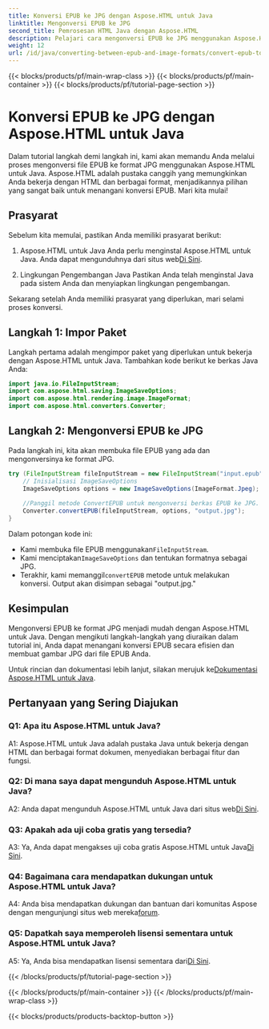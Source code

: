 ```yaml
---
title: Konversi EPUB ke JPG dengan Aspose.HTML untuk Java
linktitle: Mengonversi EPUB ke JPG
second_title: Pemrosesan HTML Java dengan Aspose.HTML
description: Pelajari cara mengonversi EPUB ke JPG menggunakan Aspose.HTML untuk Java. Ikuti panduan langkah demi langkah kami dan manfaatkan kekuatan Aspose.HTML.
weight: 12
url: /id/java/converting-between-epub-and-image-formats/convert-epub-to-jpg/
---
```


{{< blocks/products/pf/main-wrap-class >}}
{{< blocks/products/pf/main-container >}}
{{< blocks/products/pf/tutorial-page-section >}}

# Konversi EPUB ke JPG dengan Aspose.HTML untuk Java

Dalam tutorial langkah demi langkah ini, kami akan memandu Anda melalui proses mengonversi file EPUB ke format JPG menggunakan Aspose.HTML untuk Java. Aspose.HTML adalah pustaka canggih yang memungkinkan Anda bekerja dengan HTML dan berbagai format, menjadikannya pilihan yang sangat baik untuk menangani konversi EPUB. Mari kita mulai!

## Prasyarat

Sebelum kita memulai, pastikan Anda memiliki prasyarat berikut:

1. Aspose.HTML untuk Java
 Anda perlu menginstal Aspose.HTML untuk Java. Anda dapat mengunduhnya dari situs web[Di Sini](https://releases.aspose.com/html/java/).

2. Lingkungan Pengembangan Java
Pastikan Anda telah menginstal Java pada sistem Anda dan menyiapkan lingkungan pengembangan.

Sekarang setelah Anda memiliki prasyarat yang diperlukan, mari selami proses konversi.

## Langkah 1: Impor Paket

Langkah pertama adalah mengimpor paket yang diperlukan untuk bekerja dengan Aspose.HTML untuk Java. Tambahkan kode berikut ke berkas Java Anda:

```java
import java.io.FileInputStream;
import com.aspose.html.saving.ImageSaveOptions;
import com.aspose.html.rendering.image.ImageFormat;
import com.aspose.html.converters.Converter;
```

## Langkah 2: Mengonversi EPUB ke JPG

Pada langkah ini, kita akan membuka file EPUB yang ada dan mengonversinya ke format JPG.

```java
try (FileInputStream fileInputStream = new FileInputStream("input.epub")) {
    // Inisialisasi ImageSaveOptions
    ImageSaveOptions options = new ImageSaveOptions(ImageFormat.Jpeg);
    
    //Panggil metode ConvertEPUB untuk mengonversi berkas EPUB ke JPG.
    Converter.convertEPUB(fileInputStream, options, "output.jpg");
}
```

Dalam potongan kode ini:

-  Kami membuka file EPUB menggunakan`FileInputStream`.
-  Kami menciptakan`ImageSaveOptions` dan tentukan formatnya sebagai JPG.
-  Terakhir, kami memanggil`convertEPUB` metode untuk melakukan konversi. Output akan disimpan sebagai "output.jpg."

## Kesimpulan

Mengonversi EPUB ke format JPG menjadi mudah dengan Aspose.HTML untuk Java. Dengan mengikuti langkah-langkah yang diuraikan dalam tutorial ini, Anda dapat menangani konversi EPUB secara efisien dan membuat gambar JPG dari file EPUB Anda.

 Untuk rincian dan dokumentasi lebih lanjut, silakan merujuk ke[Dokumentasi Aspose.HTML untuk Java](https://reference.aspose.com/html/java/).

## Pertanyaan yang Sering Diajukan

### Q1: Apa itu Aspose.HTML untuk Java?

A1: Aspose.HTML untuk Java adalah pustaka Java untuk bekerja dengan HTML dan berbagai format dokumen, menyediakan berbagai fitur dan fungsi.

### Q2: Di mana saya dapat mengunduh Aspose.HTML untuk Java?

 A2: Anda dapat mengunduh Aspose.HTML untuk Java dari situs web[Di Sini](https://releases.aspose.com/html/java/).

### Q3: Apakah ada uji coba gratis yang tersedia?

 A3: Ya, Anda dapat mengakses uji coba gratis Aspose.HTML untuk Java[Di Sini](https://releases.aspose.com/).

### Q4: Bagaimana cara mendapatkan dukungan untuk Aspose.HTML untuk Java?

 A4: Anda bisa mendapatkan dukungan dan bantuan dari komunitas Aspose dengan mengunjungi situs web mereka[forum](https://forum.aspose.com/).

### Q5: Dapatkah saya memperoleh lisensi sementara untuk Aspose.HTML untuk Java?

A5: Ya, Anda bisa mendapatkan lisensi sementara dari[Di Sini](https://purchase.aspose.com/temporary-license/).

{{< /blocks/products/pf/tutorial-page-section >}}

{{< /blocks/products/pf/main-container >}}
{{< /blocks/products/pf/main-wrap-class >}}

{{< blocks/products/products-backtop-button >}}
